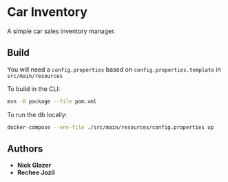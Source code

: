 # Car Inventory

A simple car sales inventory manager. 

## Build
You will need a `config.properties` based on `config.properties.template` in `src/main/resources`

To build in the CLI:
```sh
mvn -B package --file pom.xml
````

To run the db locally:
```sh
docker-compose --env-file ./src/main/resources/config.properties up
```

## Authors

* **Nick Glazer**
* **Rechee Jozil**
